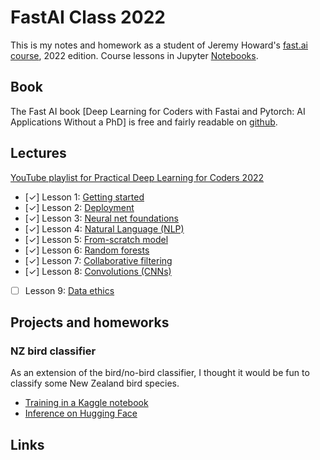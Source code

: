 # FastAI Class 2022

This is my notes and homework as a student of Jeremy Howard's [fast.ai][1] [course][2], 2022 edition. Course lessons in Jupyter [Notebooks][5].

## Book

The Fast AI book [Deep Learning for Coders with Fastai and Pytorch: AI Applications Without a PhD] is free and fairly readable on [github][7].

## Lectures

[YouTube playlist for Practical Deep Learning for Coders 2022][3]

- [✓] Lesson 1: [Getting started][1001]
- [✓] Lesson 2: [Deployment][1002]
- [✓] Lesson 3: [Neural net foundations][1003]
- [✓] Lesson 4: [Natural Language (NLP)][1004]
- [✓] Lesson 5: [From-scratch model][1005]
- [✓] Lesson 6: [Random forests][1006]
- [✓] Lesson 7: [Collaborative filtering][1007]
- [✓] Lesson 8: [Convolutions (CNNs)][1008]
- [ ] Lesson 9: [Data ethics][1009]


## Projects and homeworks

### NZ bird classifier

As an extension of the bird/no-bird classifier, I thought it would be fun to classify some New Zealand bird species.

- [Training in a Kaggle notebook][nzbk]
- [Inference on Hugging Face][nzbhf]

[nzbk]: https://www.kaggle.com/code/christopherbare/fastai-homework-1
[nzbhf]: https://huggingface.co/spaces/christopherbare/nz-bird-classifier

## Links



[1]: https://www.fast.ai/
[2]: https://course.fast.ai/
[3]: https://www.youtube.com/watch?v=8SF_h3xF3cE&list=PLfYUBJiXbdtSvpQjSnJJ_PmDQB_VyT5iU
[4]: https://forums.fast.ai/
[5]: https://github.com/fastai/course22
[7]: https://github.com/fastai/fastbook

[1001]: https://youtu.be/8SF_h3xF3cE
[1002]: https://youtu.be/F4tvM4Vb3A0
[1003]: https://youtu.be/hBBOjCiFcuo
[1004]: https://youtu.be/toUgBQv1BT8
[1005]: https://youtu.be/_rXzeWq4C6w
[1006]: https://youtu.be/AdhG64NF76E
[1007]: https://youtu.be/p4ZZq0736Po
[1008]: https://youtu.be/htiNBPxcXgo
[1009]: https://youtu.be/krIVOb23EH8
